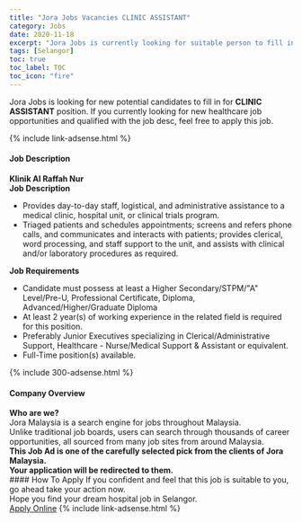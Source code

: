 ```yaml
---
title: "Jora Jobs Vacancies CLINIC ASSISTANT" 
category: Jobs 
date: 2020-11-18 
excerpt: "Jora Jobs is currently looking for suitable person to fill in the CLINIC ASSISTANT which positioned at Selangor" 
tags: [Selangor] 
toc: true 
toc_label: TOC 
toc_icon: "fire" 
--- 
```


<p>Jora Jobs is looking for new potential candidates to fill in for <b>CLINIC ASSISTANT</b> position. If you currently looking for new healthcare job opportunities and qualified with the job desc, feel free to apply this job.
</p>{% include link-adsense.html %} 
<div><div><div><h4>Job Description</h4></div></div><div><div><span><div><div><strong>Klinik Al Raffah Nur</strong></div><div><strong>Job Description</strong></div><ul><li>Provides day-to-day staff, logistical, and administrative assistance to a medical clinic, hospital unit, or clinical trials program.</li><li>Triaged patients and schedules appointments; screens and refers phone calls, and communicates and interacts with patients; provides clerical, word processing, and staff support to the unit, and assists with clinical and/or laboratory procedures as required.</li></ul><div><strong>Job Requirements</strong></div><ul><li>Candidate must possess at least a Higher Secondary/STPM/"A" Level/Pre-U, Professional Certificate, Diploma, Advanced/Higher/Graduate Diploma</li><li>At least 2 year(s) of working experience in the related field is required for this position.</li><li>Preferably Junior Executives specializing in Clerical/Administrative Support, Healthcare - Nurse/Medical Support &amp; Assistant or equivalent.</li><li>Full-Time position(s) available.</li></ul></div></span></div></div></div> 
{% include 300-adsense.html %} 
<div><div><div><h4>Company Overview</h4></div></div><div><div><span><div><div>
<strong>Who are we?</strong></div>
<div>
	Jora Malaysia is a search engine for jobs throughout Malaysia.<br>
	Unlike traditional job boards, users can search through thousands of career opportunities, all sourced from many job sites from around Malaysia.&#160;</div>
<div>
<div>
<strong>This Job Ad is one of the carefully selected pick from the clients of Jora Malaysia.</strong></div>
<div>
<strong>Your application will be redirected to them.</strong></div>
</div></div></span></div></div></div> 
#### How To Apply 
If you confident and feel that this job is suitable to you, go ahead take your action now. <br/> 
Hope you find your dream hospital job in Selangor. <br/> 
<a href="https://www.jobstreet.com.my/en/job/clinic-assistant-4425291?jobId=jobstreet-my-job-4425291&sectionRank=3&token=0~0a32de8f-f2cf-4a2d-8068-5260403b1c7b&fr=SRP%20View%20In%20New%20Ta" class="btn btn--warning" target="_blank" rel="nofollow noopenner">Apply Online</a> 
{% include link-adsense.html %} 
